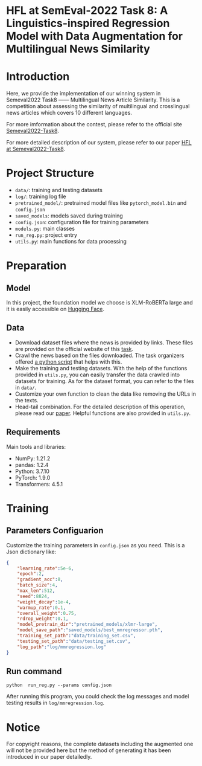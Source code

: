 # HFL at SemEval-2022 Task 8: A Linguistics-inspired Regression Model with Data Augmentation for Multilingual News Similarity


# Introduction

Here, we provide the implementation of our winning system in Semeval2022 Task8 —— Multilingual News Article Similarity. This is a competition about assessing the similarity of multilingual and crosslingual news articles which covers 10 different languages.

For more imformation about the contest, please refer to the official site [Semeval2022-Task8](https://competitions.codalab.org/competitions/33835).

For more detailed description of our system, please refer to our paper [HFL at Semeval2022-Task8]().


# Project Structure

- `data/`: training and testing datasets
- `log/`: training log file
- `pretrained_model/`: pretrained model files like `pytorch_model.bin` and `config.json`
- `saved_models`: models saved during training
- `config.json`: configuration file for training parameters
- `models.py`: main classes
- `run_reg.py`: project entry
- `utils.py`: main functions for data processing


# Preparation 

## Model

In this project, the foundation model we choose is XLM-RoBERTa large and it is easily accessible on [Hugging Face](https://huggingface.co/).

## Data

- Download dataset files where the news is provided by links. These files are provided on the official website of this [task](https://competitions.codalab.org/competitions/33835#learn_the_details-timetable).
- Crawl the news based on the files downloaded. The task organizers offered [a python script](https://github.com/euagendas/semeval_8_2022_ia_downloader) that helps with this. 
- Make the training and testing datasets. With the help of the functions provided in `utils.py`, you can easily transfer the data crawled into datasets for training. As for the dataset format, you can refer to the files in `data/`.
- Customize your own function to clean the data like removing the URLs in the texts.
- Head-tail combination. For the detailed description of this operation, please read our [paper](). Helpful functions are also provided in `utils.py`.

## Requirements

Main tools and libraries:

- NumPy: 1.21.2
- pandas: 1.2.4
- Python: 3.7.10
- PyTorch: 1.9.0
- Transformers: 4.5.1
  

# Training

## Parameters Configuarion

Customize the training parameters in `config.json` as you need. This is a Json dictionary like:

```json
{
    "learning_rate":5e-6,
    "epoch":2,
    "gradient_acc":8,
    "batch_size":4,
    "max_len":512,
    "seed":8824,
    "weight_decay":1e-4,
    "warmup_rate":0.1,
    "overall_weight":0.75,
    "rdrop_weight":0.1,
    "model_pretrain_dir":"pretrained_models/xlmr-large", 
    "model_save_path":"saved_models/best_mmregressor.pth",
    "training_set_path":"data/training_set.csv",
    "testing_set_path":"data/testing_set.csv",
    "log_path":"log/mmregression.log"
}
```

## Run command

```shell
python  run_reg.py --params config.json
```
After running this program, you could check the log messages and model testing results in `log/mmregression.log`.



# Notice

For copyright reasons, the complete datasets including the augmented one will not be provided here but the method of generating it has been introduced in our paper detailedly.
